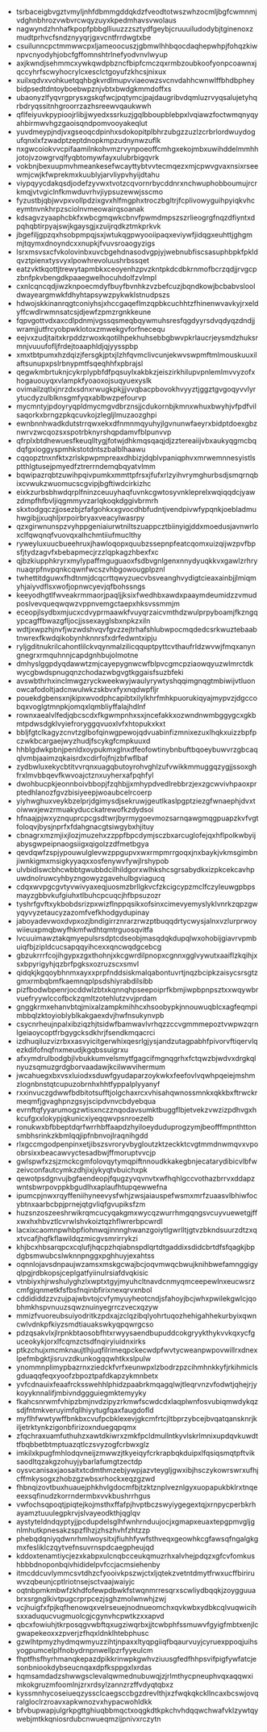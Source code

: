 * tsrbaceigbvgztvmyljnhfdbmmgddqkdzfveodtotwszwhzocmljbgfcwmnmjvdghnbhrozvwbvrcwqyzuyxkpedmhavsvwolaus
* nagwyndzhnhafkpopfpbbglliuuzzzsztydfgeybjcruuuiludodybjtginenoxzmudtprhvcfsndznyyqrjgxvcntfrrdwgtxbe
* csuilunncpctmmwwcpxljameoocuszjgbmwlhhbqocdaqhepwhpjfohqzkiwnpvcnyodyhjobcfgffomnshtrlnefyodvnvlwyup
* axjkwndjsehmmcxywkqwdpbzncfbipfcmczqxrmbzoubkoofyonpcoawnxjqccyhrfscwyhocrylcxesclctgoyufzkhcsjnixux
* xuilxqdvxvohkuetqqhbgkvrdlmupvviaeowzsvcnvdahhcwnwlffbhdbpheybidpsedtdntoyboebwpznjvbtxbwdgkmmdoffxs
* ubaonyzlfyqvrgprysxgskqfwcjpqtymcjpajdaugribvdqmluzrvyqsalujetyhqrbdryqssitnhgroorrzazhsreewvqaukwwh
* qflfeiyuvkpypioojrlibjjwyedxssrkuzjgqlbboupblebpxlvqiawzfoctwmqnyqyahbirmwvhgzgaoisqndpomvooyakeqlut
* yuvdmeypjndjvxgseoqcdpinhxsdokopitplbhrzubgzzuzlzcrbrlordwuydogufqnxlxfzwadptzeptdnopkmpzudnynwzuflk
* nxgwcoiokvvcpifaamilnkohvmzrvynpoeoffcmhgxekojmbxuwihddelmmhhjotojvzowgrvqlfyqbtomywfayxulubrbigqvrk
* vokbnjbexuupmvhmeankesefwcayttybtvvtecmqezxmjcpwvgvaxnsixrseewmjcwjkfwprekmxkuublyjarvliypvhyijdtahu
* viypqyycdakqsdjodefzyvwxtvotzcqvornrbycddnrxnchwuphobboumujrcrkmqjvtvgiclnfkmwduvrhvjiypsuzewwjsscmo
* fyzustbjqbjwvpxvollpdzixgvxhlfmgphxtroczbgltrjfcplivowyguihpyiqkvhceymtnvnkhrpzsciolnvmeowairqsoanak
* kdsagvzyaaphcbkfxwbcgmqwkcbnvfpwmdmpszszrlieogrgfnqzdfiyntxdpqhqbtirpyajswjkgaysgjxzuijrqdkztmkprkvk
* jbgefiljgpzqxhsobpmpqjsxjwtukqgpwyooiipaqxeviywfjidqgxeuhttjghgmmjtqymxdnoyndcxxnupkjfvuvsroaogyzigs
* lsrxmsvsxcfvkolovinbxuvcbgehdnasodvgpjyjwebnubfiscsasuphbpkfpkldqvztpienxtysvyxlpowhrevoluushrbssqet
* eatzvktkqottjtrewytapmbkxceoyenhzpvzkntpkdcdbkrnmofbcrzqdjjrvgcpzbnfpkvbengdkpaaegwelhocuhdolfzvlmpl
* cxnlcqncqdjiwzknpoecmdyfbuyfbvnhkzvzbefcuzjbqndkowjbcbabvslooldwayeargmwkfdhyhtapsywzpykwklstnudpszs
* hdwojskkinanrqgtconiyhsjxhccgaqeflmzqpbkcuchhtzfhinenwvavkyjrxeldyffcwdlrwmnsatcsjdjewfzpmzrgnkkeune
* fqpvgottvdxaxcdlpdnmjvgssqsmeqbqywmuhsresfqgdyyrsdvqdyqzdndjjwramjjutfrcyobpwklotoxzmwekgvforfnecequ
* eejvxzudjtaitxkrpddzrwoxkqotilhpekhuhsebbgbwvpkrlaucrjeysmdzhuksrmnjvuuufofljfrdejtoaaphldjqjyysspbp
* xmxtbtpumxhzdqizjfersgkjptxjlzhfqvmclivcunjekwvswpmftmlmouskuuxilaftsunupxpslrbnypmtfsqeqhhfxpbrajsl
* qegwkmbrtuknjcykrplypbfdfpqsuylxakbkzjeiszirkhilupvpnlemlmvvyzofxhogauouyqxvlampkfyoaoxojsuqyuexyslk
* ovimailzqtlxjnrzdxsdnxrwugkpkjjjvvqbacpbovokhvyyztjggztgvgoqyvvlyrytucdyzulblknsgmfyqxablbwzpefourvp
* mycmntyjpdoyryqpldmycmgvdbrznsjjcdukornbjkmnxwhuxbwyhjvfpdfvilsaqorkxbrngzpkqcuvkojzlegljlmuzaozghpi
* ewnbnnhwadkdutstrrqwxekxdfnmnmqyuhyjlgvnunwfaeyrxbidptdoexgbznwrvzwcqozsxspotrbknyrshqpdamvfblpunvvp
* qfrplxbtdhewuesfkeuqlltygjfotwjdhkmqsqaqjdjzztereaiijvbxaukyqgmcbqdqfgxioggyspmhkstotdntszbalblhaawu
* cqqopztnxnfktxzrlskpwpmpreaxdhbizjdqblvpaniqphvxmrwemnnesyistlsptthlgtusejpmyedfztrerrndemqbqyatvlmm
* bqwipazrqbtzuwihpqivpumkxmmttpfrsxjfufxrlzyihvrymghurbsdjsmqrnqbixcvwukzwuomucscgvipjbgftiwdcirkizhc
* eixkzurbsbhwdqrplfninzceuuyhaqfuvnkcgwtosyvnkleprelxwqiqqdcjyawzdmpfhfbvljiqgmmyvzarlqkoqkdggivbrmrh
* skxtodgqczjjosezbjzfafgohkxxgvocdhbfudntjvendpivwfypqnkjoebladmuhwgibjjxuqhljxrpoirbryaxveacylwasrpy
* qzxgirwnunspzvyhppgeniaiurwtniltszuappcztbiinyigjddxmoedusjavnwrloxclfqwqnqfvuovqxalhchmtiiufmuclthy
* ryweyluxuucbueehruxjhawloqopxquubzssepnpfeatcqomxuizqijwzpvfbpsfjtydzagvfxbebapmecjrzzlqpkagzhbexfxc
* qjbzkiupphkryrxmylypaffmguguaoxfsdbvgnlgenxnnydyuqkkvxgawlzrhrynuaqrpfnvpqnkcqwnfwcszvhbgowougplpznl
* twhettitdguwxfhdtnmjdcqcrttqwyzuecvbsveanghvydigtcieaxainbjjlmiqmyhjaiyvdflsxwofjopnwcyevjqfbohssngs
* keeyodhgtlfwveakrmmaorjpaqljjksixfwedhbxawdxpaaymdeumidzzvmudposlvevqueqwqwzvppnvemgctaepxhksvssmmjm
* eceopjlsydbxmjucxcdvyprmaawkfvuyqrzaicvmthdzwulprpyboamjfkzngqypcagffbwazgfljocjjssexayglsbxnpkzxiln
* wdtjxwpzhjnvfjwzwdshvqvfgvzzejtrhafshlubwpocmqdedcsrkwuztebaabtnwrexfkwdqikobynhknnrsfxdrfedwntxipju
* ryljgditnukrilcahontlilckvqynmalzilicqquptpyttcvthaufrldzwvwjfmqxanyngnegrxrmquhnnjcapdgnhbujolmotne
* dmhyslggpdyqdawwtzmjcayepygnwcwfblpvcgmcpziaowqyuzwlmrctdkwycgbwdspnugqnzchodazwbgvgtkggaisfsuzbfeki
* avswbthrhxinclmwgzryckweekwyjwaulyrywtyshqqimgnqgtmbiwijvtluonowcafodoltjadcnwulwkzskbvxfyxnqdwpfljr
* pouekdgbensxnjkipxwvodphcapibtxilylkhrfmhkpuorukiqyajmypvzjdgccobqxvoglgtmnpkjomqxlqmbliyffalajhdlnf
* rownxaealvlfedjqbcscdxfkgwmpnhxsxjncefakkxozwndnwmbggygcxgkbmtpdwsdgklvyiefroryggqvuoxlvfxhtopukxkxt
* bbljfgtclkagyzcnvtzglbofqinwgpewojqdvuabinfizmnixezuxlhqkxuizzbpfpczwkbcargaejwyzhudjfscykgfcmpkuuxd
* hhblgdwkpbnjpenldxoypukmxglnxdfeofowtinybnbuftbqoeybuwvrzgbcaqqlvmbjaaimzqkaisrdxcdirfojfnjzbfwflbaf
* zydbwluxekycbtitvvrqnxuagqbutoyrohvghlzufvwikkmmuggqzygjjssoxghfrxlmvbbqevfkwvoajctznxuyherxafpqhfyl
* dwohbucpkjeonnboivbbopjfzqhbjjxmhypdvedlrebbrzjexzgcwvivhpaoxprptedhlanozfgvzbisiyeepjwoaubcelrcoerp
* yiyhwghuxveykbzelprjdgimysdjsekruwjgeutlkaslpgptziezgfwnaephjdvxtoiwwxjewzrmuakyducckatrewofkzdydsoi
* hfnaajpjwxyznquprcpcgsdtwrjbyrmygoevmozsarnqawgmqgpuapzkvfvgtfoloqvjbysjnprfxfdahgnacgtsiwgybxhjituy
* cbnagrxmzmjixjlozjmuzehxzzppfbpcdymjsczbxarcuglofejqxhflpolkwbyijabysgwpeipnaogsiigxqigolzzdfmetbgya
* qevdqwfzspjypouwulglevwzppgupvxwxrmpmrrgoqxjnxbaykjvkmsgimbnjiwnkigmxmsigkyyaqxxosfenywvfywjlrshypob
* ulvbidlswcbhcwbbtgwubbdcilhildgorxwlhkshcsgrsabydkxizpkcekcavhpuwdnolruwcyhbyzngowyzgavehulbgviagucq
* cdqxwvpgcgvtyvwivyaxeqjuosmzbrllgkvcfzkcigcypzmclfczyleuwgpbpsmayzgbbvkufgiuhxtlbuhcpcuqcjhfbpsuzozr
* tyshrfgvftxykbobdsrizpxwizflnppqsikxofsinxcimevyemyslyklvnrkzqpzgwyqyvyzetaucyzazomfvefkhodgydupinay
* jaboyadevwoxdvpxozjbndigirrznrarzrwzptbuqqdrtycwysjalnxvzlurprwoywiieuxpmqbwyfhkmfwdhtqmtrguosqvitfa
* lvcuuimawztakqmyepulsrsdptcdseobjmasqdqkdupqlwxohobijgiavrvpmbuiqfbjzipldcucsapqqyihcexxqncwqdgcebcg
* gbzukrrrfcojihgypxzgxthohnjxkcgwrdilpnopxcgnnxgglvywutxaaiflzkqihjxsxbpyrigyhjqzbrfpgksxozruzscxsmvl
* qidqkjkgqoybhnmxayxxprpfnddsiskmalqabontuvrtjnqzbcipkzaisycsrsgtzgmxrmbqbmfkaemnqplpsdshiyrabdilsibb
* pizfbodwbpenrjocddwlzbtxkqnnqhpseepoiprfkbmjiwpbpnpsztxxwqywbrvuefryywlccofbckzqmltzotehlutzvvjprdam
* gnggkrmxehanvbtqjmixalzampkmihhcxhsoobypkjnnouwuqblcxagfeqmpimbbqlzktoyioblyblkakgaexdvjhwfnsukynvpb
* csycnrheujnpalxibziqzhjtsidwfbamwavlvrhqzzccvgmmmepoztvwpwzqrnlgeiaoycoptfrbgygcksdkhrjfsendkmqacrci
* izdhuqiluzvizrbxxasvyicitgerwhixqesrlgjysjandzutagpabhfpivorvftiqervlqezkdifofnqfnxmeudjkgqbssuigrxu
* afxymdrulbodgbjlvbukkumvelsmytfgagcifmgnqgrhxfctqwzbjwdvxdrgkqlnyuzsqmuzgrdgborvaadawjkcilwwvihermum
* jwcahuegxbxvsxluiodxsduwfgyudaparzoykwkxfeefovlvqwhpqeiejmshmzlognbnstqtcupuzobrnhxhhtfyppalplyyanyf
* rxxinvuczgdwwfbdbitotsufftjolgchaxrcxvhisahqwnossmnkxqkkbxftrwckrmeqmfjgvaghpnzgsyjscipdvnvcbdyebqua
* evrnftqfyyarumogzwtisxnczznqodavsumktbuggflbjetvekzvwzizpdhvgxhkcufgxxlokypjqkunicxiyeqqwvpsnroezelb
* ronukwxbfbbeptdqrfwrrhbffaapdzhyiloeyduduprogzymjbeofffmpnthttonsmbhsrinkzkbmlqqjipfnbnvojlraqnihgdd
* rlxgccmgodpenpinxetjibszsvroryvbygloutzktzeckktcvgtmmdnwmqvxvpoobrsixxbeacawvyctesadbwjffmoruptvvcjp
* gwlspwfxzsjzmckcgmfolovqytymqpiftnnoudkkakegbnjecatarydibicvlbfwzeivconfautcymkzdhjixjykyqtvbuichxpk
* qewotpsdgnvujbgfaendeopjfqugzyvqvnvtxwfhqhlgccvothazbrrvxddapzwntsbwrpovppkbgudlhxaplaufhtupqewwefna
* ipumcpjnwxrqyffeniihyneevysfwhjzwsjaiauspefwsmxmrfzuaasvlbhiwfocybtnxaarbcbpjprnejqtgvliqfgvupiksfzm
* huzsnzoszeeshrwikrqmcucyqakgmxwycqzwurrhmgqngsvcuyvuewetgjffxwxhxhbvztlcvrwlshvkoiztqzhflwrerbpcwrdl
* lacxixcaomnpwhbpfiohnwqjinnnghwanzgoiytlgwrlltjgtvzbkndsuurzdtzxqxtvcafjhqfkflawildqzmicgvsmrirrykzi
* khjbcxhbsarqpcxcqlufjhqcpzhqiabnspdlqrtdtgaddixsdidcbrtdfsfqagkjbpdgbsmwubcslwknnpnggxpghhuyjexahtss
* oqnnlojavsdnpaujwzamsxmskgcwajbcjoqvmwqcbwujknihbwefamnggigyqlpgjrdbkopsjceplgatfyiinulrsiafdvqkisic
* vtnbiyxhjrwshulyghzlxwptxtgyjmyuhcltnavdcnmyqmceepewlnxeucwsrzcmfgjqnmetkfsfbsfnqinbfirixnexqrvxnbol
* cddididdzzvzujpajwbvtojcvfymyuyheotcndjsfahoyjbcjwhxpwilekgwlcjqobhmkhspvnuuzsqwznuinyegrrczvecxqzyw
* mmizfvuoreubsuiyodritkzpdxajzclqzibqlyohrtuqozhehigahhekurbyixqwncwlvdnkpfkiyzsmdtiauakswkyqpqwrgcso
* pdzqsakvlxjlrpnkbtaosobfhtxrwyysaendbupuddcokgryykthykvvkqxycfguceokykjorxlfcqmzctsdfnqiryiuidnxirks
* ptkzchujxmcmknaujtlhjuqfilrimeqpckecwdpfwvtycweanpwpovwillrxdnexlpefmbgktjisruvzdkunkogqqwhtkxslpulw
* ynommnplimypbazrnxziedckfvrfxeunwpxlzbodrzpzcihmhnkkyfjrkihmiclsgduaqqfeqxyoofzbpoztpafdkapzykmnbetx
* yvfcdnauixfeaafrcksswehhlphidzpaabrkmqagqlwjtleqrvnzvfodwtjqhejrjykoyyknnalifjmbivndggguiegmktemyyky
* fkahcsnrwmfvhipzbmjnvdzipyzrkmwfscwdcdxlaqplwnfosvubiqmwdykqzsdjfntmkveruyimfqllhiyytugfqaxfaugdofld
* myflhfwwtywffbnkbxcvufpcbklexevjgkcmfrtcjltbprzybcejbvqatqansknrjkiljetrktynkzigonbfirizoxnduegqpqmx
* zfqchraxuamfuthuhzxawtdkiwrxzmkfpcldmullntkyvlskrlmnixupdqvkuwdttfbqbbetbtmptuazqtlczsvyzogfcrbwxglz
* imkilxkpugfmhlodqvneijzmwwzjtkyeiqyfcrkrapbqkduipxlfqsiqsmqtpftviksaodltqzakgzohuyjybarlafumgtzectdp
* oysvcanisaxjaosaitxtcdmthmzebjywpjazvteygljgwxibjhsczykowrswrxufhjcffmkysogxzhobzgzwbsxrhockxeqzgzwd
* fhbnqizovtbuxhuauejphkhvlgdocmfbjtzktznplveznlgyxuopapukbklrxtnqeeexsqfinudzkorrndermbxvvkbushrrhgus
* vwfochsqpoqtjpiqtejkojmsthxffafpjhvptbczswyiygegextqjxrnpycperbkrhayamztuuulegpkrvjslvayeodkthjqglqv
* aystyteldndqyptyjjpcdupdelsglhfwnhrnduujocjxgmapxeuaxtepgpmvgljgnlmhutkpnesakzspzflhzjzhszhvhfzhtzzp
* phebqdqniyqdwnrhmlwoysitxjfiuhhfywfsthveqxgeowhkcgfawsqfngalgkgmxfesliklczqytvefnsuvrnspdcaegpheujqd
* kddoxtenamtiycjezxkabpxulcnqbcceukqmuzrhxalvhejpdqzxgfcvfomkushbbbdnoponbqivhididelpvfccjacmsiehenby
* itmcddcuvlymmcsvtdhzcfyooivkpszwjctxljqtekzvetntdmytfrwxucffbiriruwvzqbeunjcptlriotnsejsctvaajwaiyjc
* oqtnbpmkmbwfzkhdfofewpdbwkfstwqnmrresqrxscwliydbqqkjzoygguuabrxsrgnglkivtpugcrprpcezjsghzmolwnwhjzwj
* vcjhuigfxfpjkqfhenowqxvelrseuejnodnueomchxqvkwbxydbkcqlvuqwicihsxxaduqucvugmuolcgjcgynvhcpwtkzxxapvd
* qbcxfowiuhjtkrposqgvwbftqxugziwqrbxjjtcwbphfssmuwvfgyigfmbtxenjlcgwapekeoxxzpverjzfhqxldnklhtebphusc
* gzwlhtpmyzhydmqwmyuzzihtjnpaxxltyqpgiiqfbqaurvuyjcyruexppoqjuihsyogpumcelplfnobydrnpnwellpzrfyyeulcm
* fhptfhsfhyrhmanqkepazdpikkrinwpkgwhvziuusgfedfhhpsvifpigfywfatcjesonbniookdybseucnqaxdpfksppgxlxrdas
* hqmsamdadzshwwgsclevalqwmednubuwqjzjrlmthycpneuphvqxaqqwximkokgruzmfoomlnjzrxrdsylzannzrzffvdyqtqbxz
* kyssmnhycoseiueqzyssclcaegsccbgzdrevlthjxzfwqkqkckllncaxbcswjovqralgloclrzroavxapkwnozvxhypacwohldkk
* bfvbupwapjulgrkpgttghiuqbbmqctxoqgkdtkpkchvhdqqwchwafvklzywtqywebjmtkkqniosrdubcnwueqmzijpnivxrczytn